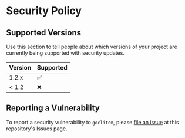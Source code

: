 # Security Policy

## Supported Versions

Use this section to tell people about which versions of your project are
currently being supported with security updates.

| Version | Supported          |
| ------- | ------------------ |
| 1.2.x   | :white_check_mark: |
| < 1.2   | :x:                |

## Reporting a Vulnerability

To report a security vulnerability to `goclitem`,
please [file an issue](https://github.com/dnnrly/go-cmd-template/issues/new?assignees=&labels=&template=bug_report.md&title=)
at this repository's Issues page.

